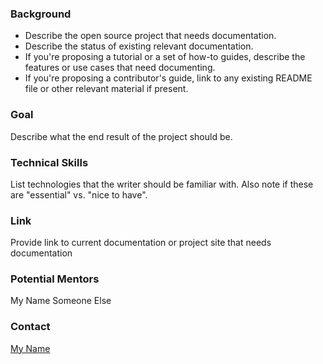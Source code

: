 ### Background

* Describe the open source project that needs documentation.
* Describe the status of existing relevant documentation.
* If you're proposing a tutorial or a set of how-to guides, describe the features or use cases that need documenting.
* If you're proposing a contributor's guide, link to any existing README file or other relevant material if present.

### Goal
Describe what the end result of the project should be.

### Technical Skills
List technologies that the writer should be familiar with.  Also note if these are "essential" vs. "nice to have".

### Link
Provide link to current documentation or project site that needs documentation

### Potential Mentors
My Name
Someone Else

### Contact
[My Name](mailto:myname@yadayadayada.com)
